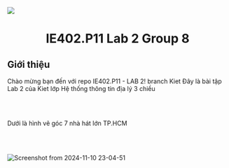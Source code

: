 <p align="center">
  <img src="https://www.uit.edu.vn/sites/vi/files/banner_uit.png" style="display: block; margin: 0 auto">
</p>

<h1 align="center"><b>IE402.P11 Lab 2 Group 8</b> </h1>

## Giới thiệu

<p>Chào mừng bạn đến với repo IE402.P11 - LAB 2! branch Kiet  Đây là bài tập Lab 2 của Kiet lớp Hệ thống thông tin địa lý 3 chiều</p>

<br>
<br>
<p>Dưới là hình vẽ góc 7 nhà hát lớn TP.HCM</p>

<br>
<br>

![Screenshot from 2024-11-10 23-04-51](https://github.com/user-attachments/assets/2774308d-184c-422a-bcce-af97a6c812b3)
